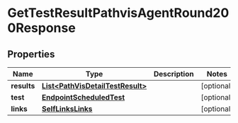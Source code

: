 

# GetTestResultPathvisAgentRound200Response


## Properties

| Name | Type | Description | Notes |
|------------ | ------------- | ------------- | -------------|
|**results** | [**List&lt;PathVisDetailTestResult&gt;**](PathVisDetailTestResult.md) |  |  [optional] |
|**test** | [**EndpointScheduledTest**](EndpointScheduledTest.md) |  |  [optional] |
|**links** | [**SelfLinksLinks**](SelfLinksLinks.md) |  |  [optional] |




